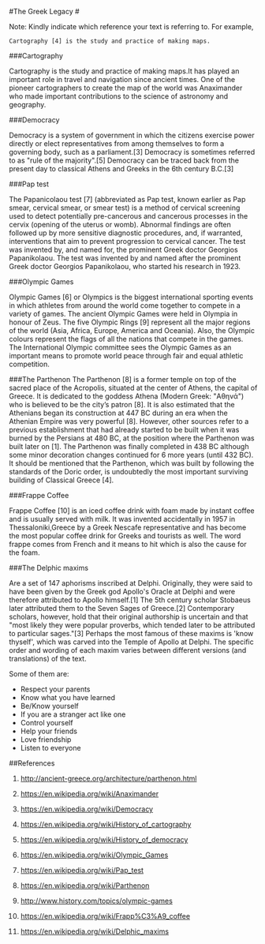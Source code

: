 #The Greek Legacy #

Note: Kindly indicate which reference your text is referring to. For example,
```
Cartography [4] is the study and practice of making maps.
```

###Cartography

Cartography is the study and practice of making maps.It has played an important role in travel and navigation since ancient times.
One of the pioneer cartographers to create the map of the world was Anaximander who made important contributions to the science of 
astronomy and geography.

###Democracy

Democracy is a system of government in which the citizens exercise power directly or elect representatives from among themselves to form a governing body, such as a parliament.[3]
Democracy is sometimes referred to as "rule of the majority".[5]
Democracy can be traced back from the present day to classical Athens and Greeks in the 6th century B.C.[3]

###Pap test

The Papanicolaou test [7] (abbreviated as Pap test, known earlier as Pap smear, cervical smear, or smear test) is a method of cervical 
screening used to detect potentially pre-cancerous and cancerous processes in the cervix (opening of the uterus or womb). Abnormal 
findings are often followed up by more sensitive diagnostic procedures, and, if warranted, interventions that aim to prevent progression
 to cervical cancer. The test was invented by, and named for, the prominent Greek doctor Georgios Papanikolaou.
The test was invented by and named after the prominent Greek doctor Georgios Papanikolaou, who started his research in 1923.

###Olympic Games

Olympic Games [6] or Olympics is the biggest international sporting events in which athletes from around the world come together to compete in a variety of games.
The ancient Olympic Games were held in Olympia in honour of Zeus. 
The five Olympic Rings [9] represent all the major regions of the world (Asia, Africa, Europe, America and Oceania).
Also, the Olympic colours represent the flags of all the nations that compete in the games. 
The International Olympic committee sees the Olympic Games as an important means to promote world peace through fair and equal athletic competition.

###The Parthenon
The Parthenon [8] is a former temple on top of the sacred place of the Acropolis, situated at the center of Athens, the capital of Greece. 
It is dedicated to the goddess Athena (Modern Greek: "Αθηνά") who is believed to be the city’s patron [8]. It is also estimated that 
the Athenians began its construction at 447 BC during an era when the Athenian Empire was very powerful [8]. 
However, other sources refer to a previous establishment that had already started to be built when it was burned by the Persians at 480 BC, 
at the position where the Parthenon was built later on [1]. The Parthenon was finally completed in 438 BC although some minor 
decoration changes continued for 6 more years (until 432 BC). It should be mentioned that the Parthenon, which was built by following the standards 
of the Doric order, is undoubtedly the most important surviving building of Classical Greece [4].

###Frappe Coffee

Frappe Coffee [10] is an iced coffee drink with foam made by instant coffee and is usually served with milk. 
It was invented accidentally in 1957 in Thessaloniki,Greece by a Greek Nescafe representative and has become the most popular coffee drink for Greeks and tourists as well. 
The word frappe comes from French and it means to hit which is also the cause for the foam. 

###The Delphic maxims

Are a set of 147 aphorisms inscribed at Delphi. Originally, they were said to have been given by the Greek god Apollo's Oracle at Delphi and were therefore attributed to Apollo himself.[1] The 5th century scholar Stobaeus later attributed them to the Seven Sages of Greece.[2] Contemporary scholars, however, hold that their original authorship is uncertain and that "most likely they were popular proverbs, which tended later to be attributed to particular sages."[3] Perhaps the most famous of these maxims is 'know thyself', which was carved into the Temple of Apollo at Delphi. The specific order and wording of each maxim varies between different versions (and translations) of the text.

Some of them are:

* Respect your parents
* Know what you have learned
* Be/Know yourself
* If you are a stranger act like one
* Control yourself
* Help your friends
* Love friendship
* Listen to everyone


##References

1. http://ancient-greece.org/architecture/parthenon.html

2. https://en.wikipedia.org/wiki/Anaximander

3. https://en.wikipedia.org/wiki/Democracy

4. https://en.wikipedia.org/wiki/History_of_cartography

5. https://en.wikipedia.org/wiki/History_of_democracy

6. https://en.wikipedia.org/wiki/Olympic_Games

7. https://en.wikipedia.org/wiki/Pap_test

8. https://en.wikipedia.org/wiki/Parthenon

9. http://www.history.com/topics/olympic-games

10. https://en.wikipedia.org/wiki/Frapp%C3%A9_coffee

11. https://en.wikipedia.org/wiki/Delphic_maxims
